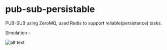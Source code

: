 # pub-sub-persistable
PUB-SUB using ZeroMQ, used Redis to support reliable(persistence) tasks.

Simulation -

![alt text](https://github.com/suyash248/pub-sub-persistable/blob/master/static/simulation.jpg "Pub-Sub simulation")
